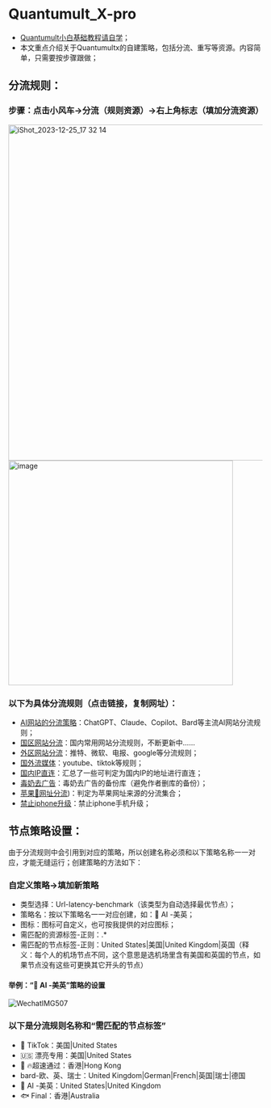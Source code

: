 # Quantumult_X-pro
- [Quantumult小白基础教程请自学](https://github.com/erdongchanyo/Rules/tree/main/Quantumult%20X)；
- 本文重点介绍关于Quantumultx的自建策略，包括分流、重写等资源。内容简单，只需要按步骤跟做；
## 分流规则：
### 步骤：点击小风车→分流（规则资源）→右上角标志（填加分流资源）
<img width="665" alt="iShot_2023-12-25_17 32 14" src="https://github.com/yidianhongxin/Quantumult_X-DRL/assets/11401362/f2161ba2-e632-4c91-88c7-c657dc7297ff">
<img width="445" alt="image" src="https://github.com/yidianhongxin/Quantumult_X-DRL/assets/11401362/1277b892-26fa-43f1-9b08-cd0f32c40949">

### 以下为具体分流规则（点击链接，复制网址）：
- [AI网站的分流策略](https://raw.githubusercontent.com/yidianhongxin/Quantumult_X-DRL/main/AI_qx.list)：ChatGPT、Claude、Copilot、Bard等主流AI网站分流规则；
- [国区网站分流](https://raw.githubusercontent.com/yidianhongxin/Quantumult_X-DRL/main/CN_Direct.list)：国内常用网站分流规则，不断更新中……
- [外区网站分流](https://raw.githubusercontent.com/yidianhongxin/Quantumult_X-DRL/main/Global.list)：推特、微软、电报、google等分流规则；
- [国外流媒体](https://raw.githubusercontent.com/yidianhongxin/Quantumult_X-DRL/main/StreamingMedia.list)：youtube、tiktok等规则；
- [国内IP直连](https://github.com/yidianhongxin/Quantumult_X-DRL/blob/main/GEOIP%20(CN).list)：汇总了一些可判定为国内IP的地址进行直连；
- [毒奶去广告](https://github.com/yidianhongxin/Quantumult_X-DRL/blob/main/Adblock4limbo.list)：毒奶去广告的备份库（避免作者删库的备份）；
- [苹果🍎网址分流](https://github.com/yidianhongxin/Quantumult_X-DRL/blob/main/GEOIP%20(CN).list))：判定为苹果网址来源的分流集合；
- [禁止iphone升级](https://github.com/yidianhongxin/Quantumult_X-DRL/blob/main/BlockiOSUpdate.list)：禁止iphone手机升级；
## 节点策略设置：
由于分流规则中会引用到对应的策略，所以创建名称必须和以下策略名称一一对应，才能无缝运行；创建策略的方法如下：
### 自定义策略→填加新策略
- 类型选择：Url-latency-benchmark（该类型为自动选择最优节点）；
- 策略名：按以下策略名一一对应创建，如：🤖 AI -美英；
- 图标：图标可自定义，也可按我提供的对应图标；
- 需匹配的资源标签-正则：.*
- 需匹配的节点标签-正则：United States|美国|United Kingdom|英国（释义：每个人的机场节点不同，这个意思是选机场里含有美国和英国的节点，如果节点没有这些可更换其它开头的节点）
#### 举例：“🤖 AI -美英”策略的设置
![WechatIMG507](<img src="https://github.com/yidianhongxin/Quantumult_X-DRL/assets/11401362/a4d2da6f-2f0f-4042-acc1-b1dcc82208ec"style="width:50%; ">)

### 以下是分流规则名称和“需匹配的节点标签”
- 🎵 TikTok：美国|United States
- 🇺🇸 漂亮专用：美国|United States
- 🛫 🔥超速通过：香港|Hong Kong
- bard-欧、英、瑞士：United Kingdom|German|French|英国|瑞士|德国
- 🤖 AI -美英：United States|United Kingdom
- 🐟 Final：香港|Australia

